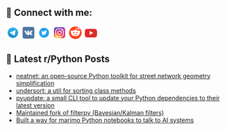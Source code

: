 ## 🔎 Connect with me:
[<img src="https://github.com/bullbesh/bullbesh/blob/main/images/Telegram.png" width="32" height="32" />](https://t.me/bullbesh)
[<img src="https://github.com/bullbesh/bullbesh/blob/main/images/VK.png" width="32" height="32" />](https://vk.com/bullbesh)
[<img src="https://github.com/bullbesh/bullbesh/blob/main/images/Twitter.png" width="32" height="32" />](https://twitter.com/bullbesh1)
[<img src="https://github.com/bullbesh/bullbesh/blob/main/images/Instagram.png" width="32" height="32" />](https://www.instagram.com/bullbesh)
[<img src="https://github.com/bullbesh/bullbesh/blob/main/images/Reddit.png" width="32" height="32" />](https://www.reddit.com/user/bullbesh)
[<img src="https://github.com/bullbesh/bullbesh/blob/main/images/YouTube.png" width="32" height="32" />](https://www.youtube.com/channel/UCtfjRs6uzgq5mfm8S06WTcg)

## 📕 Latest r/Python Posts
<!-- BLOG-POST-LIST:START -->
- [neatnet: an open-source Python toolkit for street network geometry simplification](https://www.reddit.com/r/Python/comments/1oefhu1/neatnet_an_opensource_python_toolkit_for_street/)
- [undersort: a util for sorting class methods](https://www.reddit.com/r/Python/comments/1oeauls/undersort_a_util_for_sorting_class_methods/)
- [pyupdate: a small CLI tool to update your Python dependencies to their latest version](https://www.reddit.com/r/Python/comments/1oean84/pyupdate_a_small_cli_tool_to_update_your_python/)
- [Maintained fork of filterpy &lpar;Bayesian/Kalman filters&rpar;](https://www.reddit.com/r/Python/comments/1oe6mu7/maintained_fork_of_filterpy_bayesiankalman_filters/)
- [Built a way for marimo Python notebooks to talk to AI systems](https://www.reddit.com/r/Python/comments/1oe64ef/built_a_way_for_marimo_python_notebooks_to_talk/)
<!-- BLOG-POST-LIST:END -->
